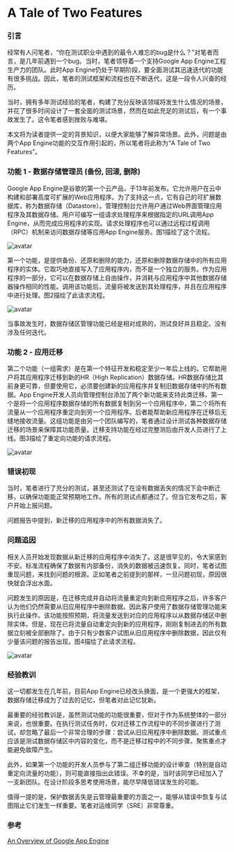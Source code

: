 # A Tale of Two Features

### 引言

经常有人问笔者，“你在测试职业中遇到的最令人难忘的bug是什么？”对笔者而言，是几年前遇到一个bug。当时，笔者领导着一个支持Google App Engine工程生产力的团队。此时App Engine仍处于早期阶段，要全面测试其迅速迭代的功能有很多挑战。因此，笔者的测试框架和流程也在不断迭代，这是一段令人兴奋的经历。

当时，拥有多年测试经验的笔者，构建了充分反映该领域将发生什么情况的场景，并花了很多时间设计了一套全面的测试场景，然而在如此充足的测试后，有一个事故发生了。这令笔者感到挫败与难堪。

本文将为读者提供一定的背景知识，以便大家能够了解异常场景。此外，问题是由两个App Engine功能的交互作用引起的，所以笔者将此称为“A Tale of Two Features”。

### 功能 1 - 数据存储管理员 (备份, 回滚, 删除)

Google App Engine是谷歌的第一个云产品，于13年前发布。它允许用户在云中构建和部署高度可扩展的Web应用程序。为了支持这一点，它有自己的可扩展数据库，称为数据存储（Datastore）。管理控制台允许用户通过Web界面管理应用程序及其数据存储。用户可编写一组请求处理程序来根据指定的URL调用App Engine，从而完成应用程序的实现。请求处理程序也可以通过远程过程调用（RPC）机制来访问数据存储等应用App Engine服务。图1描绘了这个流程。

![avatar](https://blogger.googleusercontent.com/img/a/AVvXsEh0cVtb0BQOCfEOdYOLTEzlkK6wlHKjVPjCdIUxMjMR8xH7dG2zAClwF1rdSiYZKoH9ZODmhh46bvRoZNh1m6GnBRcdO5-bJEOOBJXrH5GObECmzIKNS6w0aladuki_mY3bM1WaDl7sdTrvvbYTsJ1cY5xhWO1idwxPAnN-UrTSYyALq8JnxQ=w640-h194)

第一个功能，是提供备份、还原和删除的能力，还原和删除数据存储中的所有应用程序的实体。它取巧地直接写入了应用程序内，而不是一个独立的服务。作为应用程序的一部分，它可以在数据存储上自由操作，并消耗与应用程序中其他数据存储器操作相同的性能。调用该功能后，流量将被发送到其处理程序，并且在应用程序中进行处理。图2描绘了此请求流程。

![avatar](https://blogger.googleusercontent.com/img/a/AVvXsEjqOeIzD2oUVRnK14nCw8j5vxEcBvN98tBirvh3sj_P3a2E29GoZTKeSvgl2ePALbtxdVRSZ2R3tIWwPL93U3ckniR0hkDQBmKyTXqfvTzOjpLcNCVlEfLSBGUfzMD2PX6a5q4zrI8hUbJbbmPWnz5HDlWSJXQ_1LK7Hy92zVGIkx7KRZuFQQ=w640-h410)

当事故发生时，数据存储区管理功能已经是相对成熟的，测试良好并且稳定。没有涉及任何迭代。

### 功能 2 - 应用迁移

第二个功能（一组需求）是在第一个特征开发和稳定至少一年后上线的。它帮助用户将其应用程序迁移到新的HR（High Replication）数据存储。HR数据存储比其前身更可靠，但要使用它，必须要创建新的应用程序并复制旧数据存储中的所有数据。App Engine开发人员向管理控制台添加了两个新功能来支持此类迁移。第一个是将一个应用程序数据存储的所有数据复制到另一个应用程序中，第二个将所有流量从一个应用程序重定向到另一个应用程序。后者能帮助新应用程序在迁移后无缝地接收流量。这组功能是由另一个团队编写的，笔者通过设计测试各种数据存储迁移的场景来保障其功能质量。迁移支持功能在经过完整测后由开发人员进行了上线。图3描绘了重定向功能的请求流程。

![avatar](https://blogger.googleusercontent.com/img/a/AVvXsEhR9Tw44yOC48vvAARE70a2JNLAB5EcYPimIFeuGBNnm4Qbjf5d7W4NzZ-s-j5BU-b0-u2cFX1q9AL0e-QNkVabq3CpiTLZzVSA7fjrYTjHXofw0WErosSUgI_XHygJbMRIyuoPno0b4JNzgrXPXSPz2xLhZqKPUy8gkISvOZS_mjrhAKsprQ=w640-h364)

### 错误初现

当时，笔者进行了充分的测试，甚至还测试了在没有数据丢失的情况下会中断迁移，以确保功能能正常预期地工作。所有的测试点都通过了。但当它发布之后，客户开始上报问题。

问题报告中提到，新迁移的应用程序中的所有数据消失了。

### 问题追因

相关人员开始发现数据从新迁移的应用程序中消失了。这是很罕见的，令大家感到不安。标准流程确保了数据有内部备份，消失的数据被迅速恢复。同时，笔者试图重现问题，来找到问题的根源。正如笔者之前提到的那样，一旦问题初现，原因很快就会浮出水面。

问题发生的原因是，在迁移完成并自动将流量重定向到新应用程序之后，许多客户认为他们仍然需要从旧应用程序中删除数据。因此客户使用了数据存储管理功能来执行此操作。该功能按照预期，将流量发送到对应的应用程序以从数据存储区中删除实体。但是，现在已将流量自动重定向到新的应用程序，刚刚复制进去的所有数据立刻被全部删除了。由于只有少数客户试图从旧应用程序中删除数据，因此仅有少量该问题的报告出现。图4描绘了此请求流程。

![avatar](https://blogger.googleusercontent.com/img/a/AVvXsEjRpHqaAL8XEJd2_MiESEmXnj8sqqctGvogjgRsw9Ty40zwQbmhfA9CLeECNR3dSh5PxIkN1HC3AnydKx-ef6LzkcC3E6QrKi23Y5IqZPPB9t38DIQylqsW3o-VIVhFpi0OkeX5YxkMmWk0Etiy4Php_XQWMDDeG0ZPirNEFM6Sr1Mg9Y85xg=w640-h510)

### 经验教训

这一切都发生在几年前，目前App Engine已经改头换面，是一个更强大的框架，数据存储迁移成为了过去的记忆，但笔者对此记忆犹新。

最重要的经验教训是，虽然测试功能的功能很重要，但对于作为系统整体的一部分来说，也很重要。在执行测试任务时，仅对迁移工作流程中的不同步骤进行了测试，却忽略了最后一个非常合理的步骤：尝试从旧应用程序中删除数据。测试重点应该是测试数据存储区中内容的变化，而不是迁移过程中的不同步骤。聚焦重点才能避免故障产生。

此外，如果第一个功能的开发人员参与了第二组迁移功能的设计审查（特别是自动重定向流量的功能），则可能直接指出此错误。不幸的是，当时该同学已经加入了一支新团队。在设计阶段多思考使用场景，能尽早降低错误发生的可能。

值得一提的是，保护数据丢失是云管理最重要的方面之一，能够从错误中恢复与试图阻止它们发生一样重要。笔者对运维同学（SRE）非常尊重。

### 参考

[An Overview of Google App Engine](https://cloud.google.com/appengine/docs/standard/python/an-overview-of-app-engine)